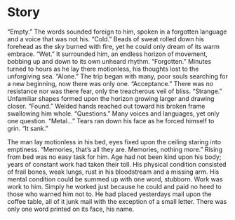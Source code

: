 # Story

“Empty.” The words sounded foreign to him, spoken in a forgotten language and a voice that was not his. 
“Cold.” Beads of sweat rolled down his forehead as the sky burned with fire, yet he could only dream of its warm embrace. 
“Wet.” It surrounded him, an endless horizon of movement, bobbing up and down to its own unheard rhythm. 
“Forgotten.” Minutes turned to hours as he lay there motionless, his thoughts lost to the unforgiving sea. 
“Alone.” The trip began with many, poor souls searching for a new beginning, now there was only one. 
“Acceptance.” There was no resistance nor was there fear, only the treacherous veil of bliss. 
“Strange.” Unfamiliar shapes formed upon the horizon growing larger and drawing closer. 
“Found.” Welded hands reached out toward his broken frame swallowing him whole. 
“Questions.” Many voices and languages, yet only one question. 
“Metal…” Tears ran down his face as he forced himself to grin. “It sank.”

The man lay motionless in his bed, eyes fixed upon the ceiling staring into emptiness. 
“Memories, that’s all they are. Memories, nothing more.” 
Rising from bed was no easy task for him. 
Age had not been kind upon his body; years of constant work had taken their toll. 
His physical condition consisted of frail bones, weak lungs, rust in his bloodstream and a missing arm. 
His mental condition could be summed up with one word, stubborn. 
Work was work to him. 
Simply he worked just because he could and paid no heed to those who warned him not to. 
He had placed yesterdays mail upon the coffee table, all of it junk mail with the exception of a small letter. 
There was only one word printed on its face, his name.
